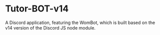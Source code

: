 # Tutor-BOT-v14
A Discord application, featuring the WomBot, which is built based on the v14 version of the Discord JS node module.
